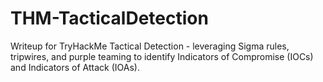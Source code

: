 # THM-TacticalDetection
Writeup for TryHackMe Tactical Detection -  leveraging Sigma rules, tripwires, and purple teaming to identify Indicators of Compromise (IOCs) and Indicators of Attack (IOAs).
